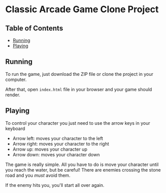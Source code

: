 # Classic Arcade Game Clone Project

## Table of Contents

- [Running](#running)
- [Playing](#playing)

## Running
To run the game, just download the ZIP file or clone the project in your computer.

After that, open `index.html` file in your browser and your game should render.

## Playing
To control your character you just need to use the arrow keys in your keyboard

- Arrow left: moves your character to the left
- Arrow right: moves your character to the right
- Arrow up: moves your character up
- Arrow down: moves your character down

The game is really simple. All you have to do is move your character until you reach
the water, but be careful! There are enemies crossing the stone road and you *must* avoid them.

If the enemy hits you, you'll start all over again.

